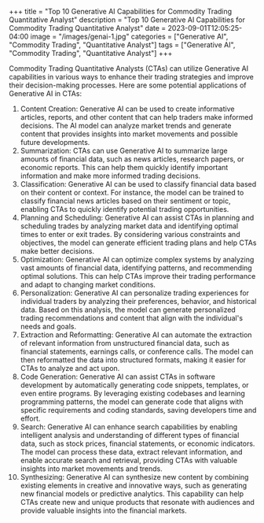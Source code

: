 +++
title = "Top 10 Generative AI Capabilities for Commodity Trading Quantitative Analyst"
description = "Top 10 Generative AI Capabilities for Commodity Trading Quantitative Analyst"
date = 2023-09-01T12:05:25-04:00
image = "/images/genai-1.jpg"
categories = ["Generative AI", "Commodity Trading", "Quantitative Analyst"]
tags = ["Generative AI", "Commodity Trading", "Quantitative Analyst"]
+++

Commodity Trading Quantitative Analysts (CTAs) can utilize Generative AI capabilities in various ways to enhance their trading strategies and improve their decision-making processes. Here are some potential applications of Generative AI in CTAs:

1. Content Creation: Generative AI can be used to create informative articles, reports, and other content that can help traders make informed decisions. The AI model can analyze market trends and generate content that provides insights into market movements and possible future developments.
2. Summarization: CTAs can use Generative AI to summarize large amounts of financial data, such as news articles, research papers, or economic reports. This can help them quickly identify important information and make more informed trading decisions.
3. Classification: Generative AI can be used to classify financial data based on their content or context. For instance, the model can be trained to classify financial news articles based on their sentiment or topic, enabling CTAs to quickly identify potential trading opportunities.
4. Planning and Scheduling: Generative AI can assist CTAs in planning and scheduling trades by analyzing market data and identifying optimal times to enter or exit trades. By considering various constraints and objectives, the model can generate efficient trading plans and help CTAs make better decisions.
5. Optimization: Generative AI can optimize complex systems by analyzing vast amounts of financial data, identifying patterns, and recommending optimal solutions. This can help CTAs improve their trading performance and adapt to changing market conditions.
6. Personalization: Generative AI can personalize trading experiences for individual traders by analyzing their preferences, behavior, and historical data. Based on this analysis, the model can generate personalized trading recommendations and content that align with the individual's needs and goals.
7. Extraction and Reformatting: Generative AI can automate the extraction of relevant information from unstructured financial data, such as financial statements, earnings calls, or conference calls. The model can then reformatted the data into structured formats, making it easier for CTAs to analyze and act upon.
8. Code Generation: Generative AI can assist CTAs in software development by automatically generating code snippets, templates, or even entire programs. By leveraging existing codebases and learning programming patterns, the model can generate code that aligns with specific requirements and coding standards, saving developers time and effort.
9. Search: Generative AI can enhance search capabilities by enabling intelligent analysis and understanding of different types of financial data, such as stock prices, financial statements, or economic indicators. The model can process these data, extract relevant information, and enable accurate search and retrieval, providing CTAs with valuable insights into market movements and trends.
10. Synthesizing: Generative AI can synthesize new content by combining existing elements in creative and innovative ways, such as generating new financial models or predictive analytics. This capability can help CTAs create new and unique products that resonate with audiences and provide valuable insights into the financial markets.